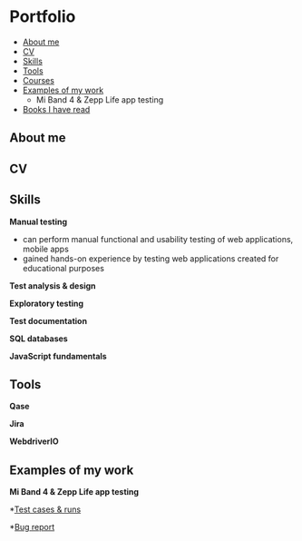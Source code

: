 # Portfolio
- [About me](#about-me)
- [CV](#CV) 
- [Skills](#Skills)
- [Tools](#Tools)
- [Courses](#Courses)
- [Examples of my work](#Examples-of-my-work)
  * Mi Band 4 & Zepp Life app testing
- [Books I have read](#Books-I-have-read) 


## About me

## CV


## Skills

__Manual testing__
  * can perform manual functional and usability testing of web applications, mobile apps
  * gained hands-on experience by testing web applications created for educational purposes

__Test analysis & design__

__Exploratory testing__

__Test documentation__

__SQL databases__

__JavaScript fundamentals__

## Tools

__Qase__

__Jira__

__WebdriverIO__

## Examples of my work

__Mi Band 4 & Zepp Life app testing__

 *[Test cases & runs](https://drive.google.com/file/d/1niPxLvbHgrO0nAlUtp3bHoCRz6-e8PJP/view?usp=sharing)
 
 *[Bug report](https://drive.google.com/file/d/1M4xtnVa-b_9epJKClIrsZXjPKfexthHD/view?usp=sharing)


